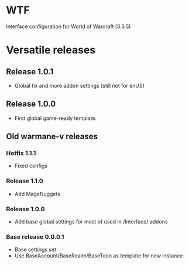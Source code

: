 # WTF
Interface configuration for World of Warcraft (3.3.5)

# Versatile releases

## Release 1.0.1
- Global fix and more addon settings (still not for enUS)

## Release 1.0.0
- First global game-ready template.


## Old warmane-v releases

### Hotfix 1.1.1
- Fixed configs

### Release 1.1.0
- Add MageNuggets

### Release 1.0.0
- Add base global settings for most of used in /Interface/ addons

### Base release 0.0.0.1
- Base settings set
- Use BaseAccount/BaseRealm/BaseToon as template for new instance

